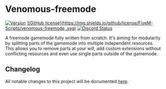 # Venomous-freemode
[![Version](https://img.shields.io/badge/Version-1.0.0-brightgreen.svg)]()
[![GitHub license](https://img.shields.io/github/license/FiveM-Scripts/venomous-freemode
.svg)](LICENSE)
<a href="https://discord.gg/Cgr5FU6" title="Chat on Discord"><img alt="Discord Status" src="https://discordapp.com/api/guilds/285462938691567627/widget.png"></a>

A freemode gamemode fully written from scratch. It's aiming for modularity by splitting parts of the gamemode into multiple independent resources. 
This allows you to remove parts at your will, add custom extensions without conflicting resources and even use single parts outside of the gamemode.

## Changelog    
All notable changes to this project will be documented [here](https://github.com/FiveM-Scripts/venomous-freemode/CHANGELOG.md).
